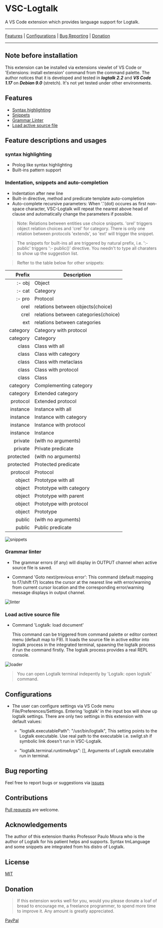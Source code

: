 # VSC-Logtalk
A VS Code extension which provides language support for Logtalk.

___________________
  [Features](#features) | [Configurations](#configurations) | [Bug Reporting](https://github.com/arthwang/vsc-logtalk/issues) | [Donation](#donation)
__________________

## Note before installation

This extension can be installed via extensions viewlet of VS Code or 'Extensions: install extension' command from the command palette. The author notices that it is developed and tested in ***logtalk 2.2*** and ***VS Code 1.17*** on ***Debian 9.0*** (stretch). It's not yet tested under other environments.

## Features
  * [Syntax highlighting](#syntax-highlighting)
  * [Snippets](#indentation-snippets-and-auto-completion)
  * [Grammar Linter](#grammar-linter)
  * [Load active source file](#load-active-source-file)

## Feature descriptions and usages
  
### syntax highlighting

  * Prolog like syntax highlighting
  * Built-ins pattern support

### Indentation, snippets and auto-completion

  * Indentation after new line
  * Built-in directive, method and predicate template auto-completion
  * Auto-complete recursive parameters:  When '.'(dot) occures as first non-space character, VSC-Logtalk will repeat the nearest above head of clause and automatically change the parameters if possible.
  
   > Note: Relations between entities use choice snippets. 'orel' triggers object relation choices and 'crel' for category. There is only one relation between protocols 'extends', so 'ext' will trigger the snippet.
   
   > The snippets for built-ins all are triggered by natural prefix, i.e. ':- public' triggers ':- public()' directive. You needn't to type all charaters to show up the suggestion list.

   > Refter to the table below for other snippets:

  | Prefix  | Description | 
  | -------: | ------- |
  |  :- obj | Object |
  |  :- cat | Category |
  |  :- pro | Protocol |
  |  orel | relations between objects(choice) |
  |  crel | relations between categories(choice) |
  |  ext | relations between categories |
  |  category | Category with protocol |
  |  category | Category |
  |  class | Class with all |
  |  class | Class with category |
  |  class | Class with metaclass |
  |  class | Class with protocol |
  |  class | Class |
  |  category | Complementing category |
  |  category | Extended category |
  |  protocol | Extended protocol |
  |  instance | Instance with all |
  |  instance | Instance with category |
  |  instance | Instance with protocol |
  |  instance | Instance |
  |  private | (with no arguments) |
  |  private | Private predicate |
  |  protected | (with no arguments) |
  |  protected | Protected predicate |
  |  protocol | Protocol |
  |  object | Prototype with all |
  |  object | Prototype with category |
  |  object | Prototype with parent |
  |  object | Prototype with protocol |
  |  object | Prototype |
  |  public | (with no arguments) |
  |  public | Public predicate |

  ![snippets](images/snippets.gif)

### Grammar linter
  * The grammar errors (if any) will display in OUTPUT channel when active source file is saved.
  
  * Command 'Goto next/previous error':  This command (default mapping to f7/shift f7) locates the cursor at the nearest line with error/warning from current cursor location and the corresponding error/warning message displays in output channel.

  ![linter](images/linter.gif)


### Load active source file

  * Command 'Logtalk: load document' 

    This command can be triggered from command palette or editor context menu (default map to F9). It loads the source file in active editor into logtalk process in the integrated terminal, spawning the logtalk process if run the command firstly. The logtalk process provides a real REPL console. 

  ![loader](images/loader.gif)
  
  > You can open Logtalk terminal indepently by 'Logtalk: open logtalk' command.

## Configurations
  
  * The user can configure settings via VS Code menu File/Preferences/Settings.  Entering 'logtalk' in the input box will show up logtalk settings. There are only two settings in this extension with default values:
    * "logtalk.executablePath": "/usr/bin/logtalk",
      This setting points to the Logtalk executable. Use real path to the executable i.e. swilgt.sh if symbolic link doesn't run in VSC-Logtalk.

    * "logtalk.terminal.runtimeArgs": [],
      Arguments of Logtalk executable run in terminal.

## Bug reporting

  Feel free to report bugs or suggestions via [issues](https://github.com/arthwang/vsc-logtalk/issues)

## Contributions

  [Pull requests](https://github.com/arthwang/vsc-logtalk/pulls) are welcome.

## Acknowledgements
  The author of this extension thanks Professor Paulo Moura who is the author of Logtalk for his patient helps and supports. Syntax tmLanguage and some snippets are integrated from his distro of Logtalk.

## License

  [MIT](http://www.opensource.org/licenses/mit-license.php)

## Donation

  >If this extension works well for you, would you please donate a loaf of bread to encourage me, a freelance programmer, to spend more time to improve it. Any amount is greatly appreciated.

   [PayPal](https://paypal.me/ArthurWang9)